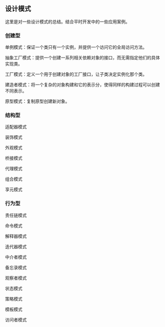 ## 设计模式

这里是对一些设计模式的总结。结合平时开发中的一些应用案例。



### 创建型

单例模式：保证一个类只有一个实例，并提供一个访问它的全局访问方法。

抽象工厂模式：提供一个创建一系列相关依赖对象的接口，而无需指定他们的具体实现类。

工厂模式：定义一个用于创建对象的工厂接口，让子类决定实例化那个类。

建造者模式：将一个复杂的对象构建和它的表示分，使得同样的构建过程可以创建不同表示。

原型模式：复制原型创建新对象。



### 结构型

适配器模式

装饰模式

外观模式

桥接模式

代理模式

组合模式

享元模式



### 行为型

责任链模式

命令模式

解释器模式

迭代器模式

中介者模式

备忘录模式

观察者模式

状态模式

策略模式

模板模式

访问者模式







